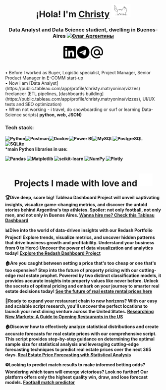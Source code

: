 <h1 align="center">¡Hola! I'm <a href="https://www.linkedin.com/in/christy-matryonina/" target="_blank">Christy</a> 
<img src="https://github.com/Christymacarena/Christymacarena/blob/main/cat.gif" height="42"/></h1>
<h3 align="center">Data Analyst and Data Science studient, dwelling in Buenos-Aires <a href="https://ogeo.info/flags/flag-argentiny" target="_blank"><img alt="Флаг Аргентины"
src="https://ogeo.info/wp-content/uploads/2023/02/flag-argentiny-foto.png" width="30" height="20" /></a> </h3>
<h3 align="center">
  <a href="https://www.linkedin.com/in/christy-matryonina/" target="_blank">
    <img src="https://github.com/Christymacarena/Christymacarena/blob/main/linkedin.svg" width="40" height="40" alt="LinkedIn">
</a>
  <a href="https://t.me/christymacarena" target="_blank">
    <img src="https://github.com/Christymacarena/Christymacarena/blob/main/telegram.svg" width="40" height="40" alt="Telegram">
</a>
<a href="mailto:christymacarena.024@gmail.com" target="_blank">
  <img src="https://github.com/Christymacarena/Christymacarena/blob/main/maildotru.svg" width="40" height="40" alt="Gmail">
</a>

</h3>
<br/>•  Before I worked as Buyer, Logistic specialist, Project Manager, Senior Product Manager in E-COMM start-up
<br/>•  Now i am [Data Analyst](https://public.tableau.com/app/profile/christy.matryonina/vizzes) freelancer (ETL pipelines, [dashboards building](https://public.tableau.com/app/profile/christy.matryonina/vizzes), UI/UX tests and SEO optimization) 
<br/>•  When not working - i travel, do snowboarding or surf or learning Data-Science scripts( <strong>python, web, JSON)</br>

<h3 align="left">Tech stack:</h3>
<img src="https://img.shields.io/badge/python-3670A0?style=for-the-badge&logo=python&logoColor=ffdd54" alt="Python"><img src="https://img.shields.io/badge/Postman-FF6C37?style=for-the-badge&logo=postman&logoColor=white" alt="Postman"><img src="https://img.shields.io/badge/docker-%230db7ed.svg?style=for-the-badge&logo=docker&logoColor=white" alt="Docker"><img src="https://img.shields.io/badge/power_bi-F2C811?style=for-the-badge&logo=powerbi&logoColor=black" alt="Power BI"><img src="https://img.shields.io/badge/mysql-%2300f.svg?style=for-the-badge&logo=mysql&logoColor=white" alt="MySQL"><img src="https://img.shields.io/badge/postgres-%23316192.svg?style=for-the-badge&logo=postgresql&logoColor=white" alt="PostgreSQL"><img src="https://img.shields.io/badge/sqlite-%2307405e.svg?style=for-the-badge&logo=sqlite&logoColor=white" alt="SQLite">
<br/>*main Python libraries in use:
  
![Pandas](https://img.shields.io/badge/pandas-%23150458.svg?style=for-the-badge&logo=pandas&logoColor=white)
![Matplotlib](https://img.shields.io/badge/Matplotlib-%23ffffff.svg?style=for-the-badge&logo=Matplotlib&logoColor=black)
![scikit-learn](https://img.shields.io/badge/scikit--learn-%23F7931E.svg?style=for-the-badge&logo=scikit-learn&logoColor=white)
![NumPy](https://img.shields.io/badge/numpy-%23013243.svg?style=for-the-badge&logo=numpy&logoColor=white)
![Plotly](https://img.shields.io/badge/Plotly-%233F4F75.svg?style=for-the-badge&logo=plotly&logoColor=white)
<br/>
  <h1 align="center">Projects I made with love and 
  <img src="https://github.com/Christymacarena/Christymacarena/blob/main/colors-rainbow.gif" width="42" height="42"></h1>
</div>

🏆Dive deep, score big! Tableau Dashboard Project will unveil captivating insights, visualize game-changing metrics, and discover the untold stories behind Argentina's top athletes.
Spoiler: not only football, not only men, and not only in Buenos Aires.
[Wanna hire me? Check this Tableau Dashboard](https://github.com/Christymacarena/tableau)


📊Dive into the world of data-driven insights with our Redash Portfolio Project! Explore trends, visualize metrics, and uncover hidden patterns that drive business growth and profitability.
Understand your business from 0 to Hero:) Uncover the power of data visualization and analytics today! 
[Explore the Redash Dashboard Project](https://github.com/Christymacarena/redash)


🏠Are you caught between setting a price that's too cheap or one that's too expensive? Step into the future of property pricing with our cutting-edge real estate prophet. Powered by two distinct classification models, it provides accurate insights into property values like never before.
Unlock the secrets of optimal pricing and embark on your journey to smarter real estate decisions today!
[See the future of real estate rental prices here](https://github.com/Christymacarena/rentalpriceprophet)


🚀Ready to expand your restaurant chain to new horizons? With our easy and scalable script research, you'll uncover the perfect locations to launch your next dining venture across the United States.
[Researching New Markets: A Guide to Opening Restaurants in the US](https://github.com/Christymacarena/fastfoodrestaurants)


🏠Discover how to effectively analyze statistical distributions and create accurate forecasts for real estate prices with our comprehensive script. This script provides step-by-step guidance on determining the optimal sample size for statistical analysis and leveraging cutting-edge forecasting techniques to predict real estate prices over the next 365 days.
[Real Estate Price Forecasting with Statistical Analysis](https://github.com/Christymacarena/Forecast365days)


⚽Looking to predict match results to make informed betting odds? Wondering which team will emerge victorious? Look no further! Our platform offers only the highest quality win, draw, and lose forecast models.
[Football match predictor](https://github.com/Christymacarena/footballforecast)
